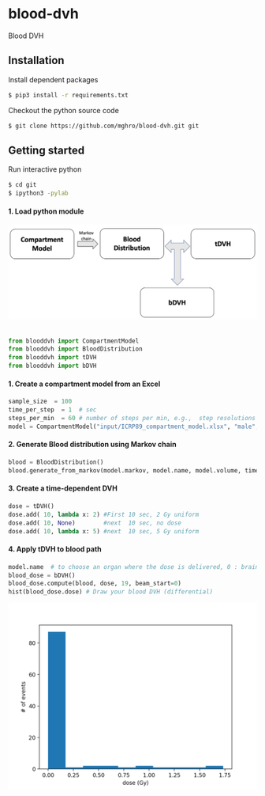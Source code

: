 # blood-dvh
Blood DVH 

## Installation

Install dependent packages

```bash
$ pip3 install -r requirements.txt
```

Checkout the python source code
```bash
$ git clone https://github.com/mghro/blood-dvh.git git

```

## Getting started

Run interactive python
```bash
$ cd git
$ ipython3 -pylab
```

#### 1. Load python module

<img src="figures/diagram.png">

```python

from blooddvh import CompartmentModel
from blooddvh import BloodDistribution
from blooddvh import tDVH
from blooddvh import bDVH

```

#### 1. Create a compartment model from an Excel
```python
sample_size  = 100 
time_per_step  = 1  # sec
steps_per_min  = 60 # number of steps per min, e.g.,  step resolutions are 1 sec and 0.1 sec for 60 and 600, respectively
model = CompartmentModel("input/ICRP89_compartment_model.xlsx", "male", vol=5.3, cardiac=6.5, resolution=steps_per_min)

```

#### 2. Generate Blood distribution using Markov chain
```python
blood = BloodDistribution()
blood.generate_from_markov(model.markov, model.name, model.volume, time_per_step, sample_size, steps_per_min)

```

#### 3. Create a time-dependent DVH

```python
dose = tDVH()
dose.add( 10, lambda x: 2) #First 10 sec, 2 Gy uniform
dose.add( 10, None)        #next  10 sec, no dose
dose.add( 10, lambda x: 5) #next  10 sec, 5 Gy uniform
```

#### 4. Apply tDVH to blood path
```python
model.name  # to choose an organ where the dose is delivered, 0 : brain, 19: liver
blood_dose = bDVH()
blood_dose.compute(blood, dose, 19, beam_start=0)
hist(blood_dose.dose) # Draw your blood DVH (differential)
```

<img src="figures/getting_started_results.png">
